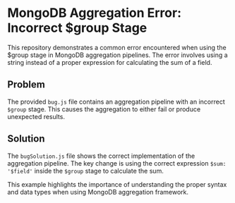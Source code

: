 # MongoDB Aggregation Error: Incorrect $group Stage
This repository demonstrates a common error encountered when using the $group stage in MongoDB aggregation pipelines. The error involves using a string instead of a proper expression for calculating the sum of a field.

## Problem
The provided `bug.js` file contains an aggregation pipeline with an incorrect `$group` stage.  This causes the aggregation to either fail or produce unexpected results.

## Solution
The `bugSolution.js` file shows the correct implementation of the aggregation pipeline. The key change is using the correct expression `$sum: '$field'` inside the `$group` stage to calculate the sum.

This example highlights the importance of understanding the proper syntax and data types when using MongoDB aggregation framework.